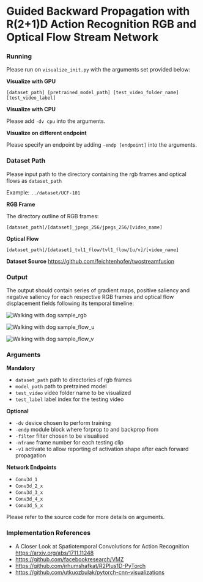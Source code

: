 # Guided Backward Propagation with R(2+1)D Action Recognition RGB and Optical Flow Stream Network
### Running

Please run on `visualize_init.py` with the arguments set provided below:

**Visualize with GPU**

`[dataset_path] [pretrained_model_path] [test_video_folder_name] [test_video_label]`

**Visualize with CPU**

Please add `-dv cpu` into the arguments.

**Visualize on different endpoint**

Please specify an endpoint by adding `-endp [endpoint]` into the arguments.

### Dataset Path

Please input path to the directory containing the rgb frames and optical flows as `dataset_path` 

Example: `../dataset/UCF-101`

**RGB Frame**

The directory outline of RGB frames:

`[dataset_path]/[dataset]_jpegs_256/jpegs_256/[video_name]`

**Optical Flow**

`[dataset_path]/[dataset]_tvl1_flow/tvl1_flow/[u/v]/[video_name]`

**Dataset Source**
https://github.com/feichtenhofer/twostreamfusion

### Output

The output should contain series of gradient maps, positive saliency and negative saliency for each respective RGB frames and optical flow displacement fields following its temporal timeline:

![Walking with dog sample_rgb](https://github.com/juenkhaw/action_recognition_project/blob/vis-module/v_WalkingWithDog_g01_c01.png)

![Walking with dog sample_flow_u](https://github.com/juenkhaw/action_recognition_project/blob/vis-module/v_WalkingWithDog_g01_c01_flow1.png)

![Walking with dog sample_flow_v](https://github.com/juenkhaw/action_recognition_project/blob/vis-module/v_WalkingWithDog_g01_c01_flow2.png)

### Arguments

**Mandatory**

- `dataset_path` path to directories of rgb frames
- `model_path` path to pretrained model
- `test_video` video folder name to be visualized
- `test_label` label index for the testing video

**Optional**

- `-dv` device chosen to perform training
- `-endp` module block where forprop to and backprop from
- `-filter` filter chosen to be visualised
- `-nframe` frame number for each testing clip
- `-v1` activate to allow reporting of activation shape after each forward propagation

**Network Endpoints**

- `Conv3d_1`
- `Conv3d_2_x`
- `Conv3d_3_x`
- `Conv3d_4_x`
- `Conv3d_5_x`

Please refer to the source code for more details on arguments.

### Implementation References

- A Closer Look at Spatiotemporal Convolutions for Action Recognition https://arxiv.org/abs/1711.11248
- https://github.com/facebookresearch/VMZ
- https://github.com/irhumshafkat/R2Plus1D-PyTorch
- https://github.com/utkuozbulak/pytorch-cnn-visualizations
